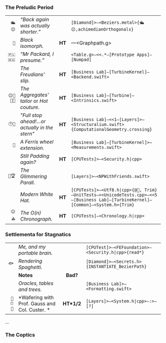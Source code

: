 ### The Preludic Period

|  |  |  |  |
|--:|:--|:-:|:--|
`🛳😐`  | *“Back again was actually shorter.”* | | `[Diamond]>—<Beziers.metal>{🛳😐,achimedianOrthogonals}` |  |
  `🐚`  | *Black isomorph.* | **HT** | —<Graphpath.g> | **Palindromes, LL, LR** |
`🇵🇱🇲🇨`  | *“Mr Packard, I presume.”* | |`<Table.g>—<<.*—[Prototype Apps]—[Numpad]` | **Tables on a terminal** |
|  | *The Freudians’ slip.*  | **HT** | `[Business Lab]—[TurbineKernel]—<Backend.swift>` | |
`😐💈📏🔬`| *The Aggregates’ tailor* or *Hot couture*. | **HT** |`[Business Lab]—[Turbine]—<Intrinsics.swift>` | | 
|`🕐💼`| *"Full stop ahead!…or actually in the stern"* | **HT** |`[Business Lab]—<<1—[Layers]>—<Structuralium.swift>{ComputationalGeometry.crossing}`| |
|`🎡`|*A Ferris wheel extension.* | |`[Business Lab]—[TurbineKernel]>—<Measurements.swift>` | **‘Online or greedy?’, in algorithms** |
| | *Still Padding again?* | **HT** |`[CPUTests]>—<Security.h\|cpp>` | **Galois theory** |
|`😬🏆`| *The Glimmering Parall.* | | `[Layers]>—<NPWithFriends.swift>` | |
| | *Modern White Hat.* | **HT** |`[CPUTests]>—<Utf8.h\|cpp>{@🐠, Trim}—UnitTests—><UnicodeTests.cpp>—<<5—[Business Lab]—[TurbineKernel]—[Common]—<System.h>{Trim}`|
`😐⛪️`|*The O(n) Chronograph.*|**HT**|`[CPUTests]—<Chronology.h\|cpp>`| |  

###  Settlementa for Stagnatics

|  |  |  |  |
|--:|:--|:-:|:--|
| | *Me, and my portable brain.* | | `[CPUTest]>—<FEFoundation>—<Security.h\|cpp>{read*}` |  |
`🐟`  | *Rendering Spaghetti.* | | `[Diamond]>—<Secrets.h>{INSTANTIATE_BezierPath}` |  |
|  | **Notes** | **Bad?** |  |
|  | *Oracles, tables and trees.* |  | `[Business Lab]>—<Formatting.swift>` | |
| `🔋⏱🏺` | *Wafering with Prof. Gauss and Col. Custer. * | **HT\*1/2**   | `[Layers]>—<System.h\|cpp>—:>—[?]` |

...

### The Coptics

